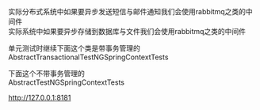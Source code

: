 
实际分布式系统中如果要异步发送短信与邮件通知我们会使用rabbitmq之类的中间件  
实际系统中如果要异步存储到数据库与文件我们会使用rabbitmq之类的中间件  

单元测试时继续下面这个类是带事务管理的  
AbstractTransactionalTestNGSpringContextTests  

下面这个不带事务管理的  
AbstractTestNGSpringContextTests  

http://127.0.0.1:8181


